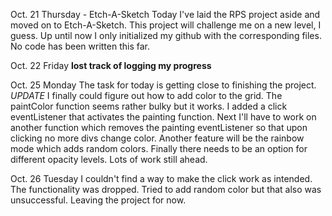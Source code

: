 Oct. 21 Thursday - Etch-A-Sketch
Today I've laid the RPS project aside and moved on to Etch-A-Sketch. This project will challenge 
me on a new level, I guess. Up until now I only initialized my github with the 
corresponding files. No code has been written this far. 

Oct. 22 Friday 
**lost track of logging my progress**

Oct. 25 Monday
The task for today is getting close to finishing the project.
*UPDATE*
I finally could figure out how to add color to the grid. The paintColor function
seems rather bulky but it works. I added a click eventListener that activates the
painting function. Next I'll have to work on another function which removes
the painting eventListener so that upon clicking no more divs change color. 
Another feature will be the rainbow mode which adds random colors. Finally there
needs to be an option for different opacity levels. 
Lots of work still ahead. 

Oct. 26 Tuesday
I couldn't find a way to make the click work as intended.
The functionality was dropped.
Tried to add random color but that also was unsuccessful. 
Leaving the project for now.